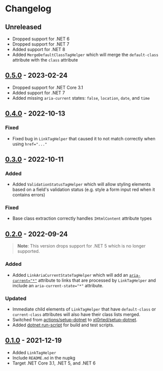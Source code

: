 # Changelog

## Unreleased

- Dropped support for .NET 6
- Dropped support for .NET 7
- Added support for .NET 8
- Added `MergeDefaultClassTagHelper` which will merge the `default-class` attribute with the `class` attribute

## [0.5.0](https://github.com/xt0rted/tailwindcss-tag-helpers/compare/v0.4.0...v0.5.0) - 2023-02-24

- Dropped support for .NET Core 3.1
- Added support for .NET 7
- Added missing `aria-current` states: `false`, `location`, `date`, and `time`

## [0.4.0](https://github.com/xt0rted/tailwindcss-tag-helpers/compare/v0.3.0...v0.4.0) - 2022-10-13

### Fixed

- Fixed bug in `LinkTagHelper` that caused it to not match correctly when using `href="..."`

## [0.3.0](https://github.com/xt0rted/tailwindcss-tag-helpers/compare/v0.2.0...v0.3.0) - 2022-10-11

### Added

- Added `ValidationStatusTagHelper` which will allow styling elements based on a field's validation status (e.g. style a form input red when it contains errors)

### Fixed

- Base class extraction correctly handles `IHtmlContent` attribute types

## [0.2.0](https://github.com/xt0rted/tailwindcss-tag-helpers/compare/v0.1.0...v0.2.0) - 2022-09-24

> **Note**: This version drops support for .NET 5 which is no longer supported.

### Added

- Added `LinkAriaCurrentStateTagHelper` which will add an [`aria-current="*"`](https://www.w3.org/TR/wai-aria-1.1/#aria-current) attribute to links that are processed by `LinkTagHelper` and include an `aria-current-state="*"` attribute.

### Updated

- Immediate child elements of `LinkTagHelper` that have `default-class` or `current-class` attributes will also have their class lists merged.
- Switched from [actions/setup-dotnet](https://github.com/actions/setup-dotnet) to [xt0rted/setup-dotnet](https://github.com/xt0rted/setup-dotnet).
- Added [dotnet run-script](https://github.com/xt0rted/dotnet-run-script) for build and test scripts.

## [0.1.0](https://github.com/xt0rted/tailwindcss-tag-helpers/releases/tag/v0.1.0) - 2021-12-19

- Added `LinkTagHelper`
- Include `README.md` in the nupkg
- Target .NET Core 3.1, .NET 5, and .NET 6
